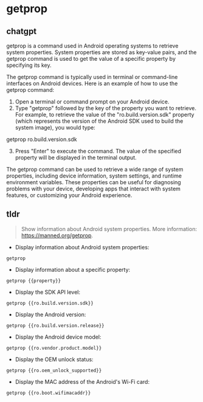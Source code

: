 # getprop 
## chatgpt 
getprop is a command used in Android operating systems to retrieve system properties. System properties are stored as key-value pairs, and the getprop command is used to get the value of a specific property by specifying its key.

The getprop command is typically used in terminal or command-line interfaces on Android devices. Here is an example of how to use the getprop command:

1. Open a terminal or command prompt on your Android device.
2. Type "getprop" followed by the key of the property you want to retrieve. For example, to retrieve the value of the "ro.build.version.sdk" property (which represents the version of the Android SDK used to build the system image), you would type:

getprop ro.build.version.sdk

3. Press "Enter" to execute the command. The value of the specified property will be displayed in the terminal output.

The getprop command can be used to retrieve a wide range of system properties, including device information, system settings, and runtime environment variables. These properties can be useful for diagnosing problems with your device, developing apps that interact with system features, or customizing your Android experience. 

## tldr 
 
> Show information about Android system properties.
> More information: <https://manned.org/getprop>.

- Display information about Android system properties:

`getprop`

- Display information about a specific property:

`getprop {{property}}`

- Display the SDK API level:

`getprop {{ro.build.version.sdk}}`

- Display the Android version:

`getprop {{ro.build.version.release}}`

- Display the Android device model:

`getprop {{ro.vendor.product.model}}`

- Display the OEM unlock status:

`getprop {{ro.oem_unlock_supported}}`

- Display the MAC address of the Android's Wi-Fi card:

`getprop {{ro.boot.wifimacaddr}}`
